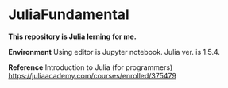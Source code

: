 # JuliaFundamental
**This repository is Julia lerning for me.**

**Environment**
Using editor is Jupyter notebook.
Julia ver. is 1.5.4.

**Reference**
Introduction to Julia (for programmers)
https://juliaacademy.com/courses/enrolled/375479

